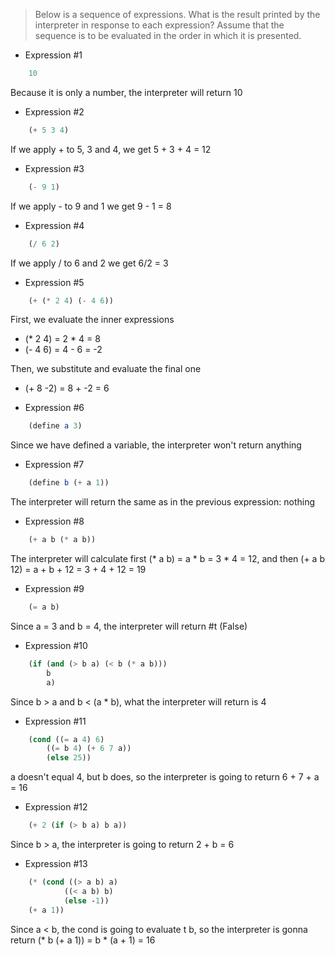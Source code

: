 > Below is a sequence of expressions. What is the result printed by the interpreter in response to each expression? Assume that the sequence is to be evaluated in the order in which it is presented.

-   Expression ​#1

```scheme 
    10
```

Because it is only a number, the interpreter will return 10


-   Expression ​#2

```scheme 
    (+ 5 3 4)
```

If we apply + to 5, 3 and 4, we get 5 + 3 + 4 = 12


-   Expression ​#3

```scheme 
    (- 9 1)
```

If we apply - to 9 and 1 we get 9 - 1 = 8


-   Expression ​#4

```scheme 
    (/ 6 2)
```

If we apply / to 6 and 2 we get 6/2 = 3


-   Expression ​#5

```scheme 
    (+ (* 2 4) (- 4 6))
```

First, we evaluate the inner expressions

-   (\* 2 4) = 2 \* 4 = 8
-   (- 4 6) = 4 - 6 = -2

Then, we substitute and evaluate the final one

-   (+ 8 -2) = 8 + -2 = 6


-   Expression ​#6

```scheme :session,"1.1"
    (define a 3)
```

Since we have defined a variable, the interpreter won't return anything


-   Expression ​#7

```scheme :session,"1.1"
    (define b (+ a 1))
```

The interpreter will return the same as in the previous expression: nothing


-   Expression ​#8

```scheme :session,"1.1"
    (+ a b (* a b))
```

The interpreter will calculate first (\* a b) = a \* b = 3 \* 4 = 12, and then (+ a b 12) = a + b + 12 = 3 + 4 + 12 = 19


-   Expression ​#9

```scheme :session,"1.1"
    (= a b)
```

Since a = 3 and b = 4, the interpreter will return #t (False)


-   Expression ​#10

```scheme :session,"1.1"
    (if (and (> b a) (< b (* a b)))
        b
        a)
```

Since b > a and b &lt; (a \* b), what the interpreter will return is 4


-   Expression ​#11

```scheme :session,"1.1"
    (cond ((= a 4) 6)
        ((= b 4) (+ 6 7 a))
        (else 25))
```

a doesn't equal 4, but b does, so the interpreter is going to return 6 + 7 + a = 16


-   Expression ​#12

```scheme :session,"1.1"
    (+ 2 (if (> b a) b a))
```

Since b > a, the interpreter is going to return 2 + b = 6


-   Expression ​#13

```scheme :session,"1.1"
    (* (cond ((> a b) a)
            ((< a b) b)
            (else -1))
    (+ a 1))
```

Since a &lt; b, the cond is going to evaluate t b, so the interpreter is gonna return (\* b (+ a 1)) = b \* (a + 1) = 16


